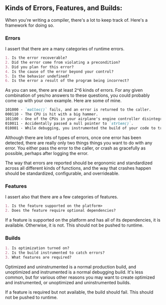 ## Kinds of Errors, Features, and Builds:

When you're writing a compiler, there's a lot to keep track of. Here's a framework for doing so.

### Errors

I assert that there are a many categories of runtime errors.
```md
1. Is the error recoverable?
2. Did the error come from violating a precondition?
3. Did you plan for this error?
4. Is the cause of the error beyond your control?
5. Is the behavior undefined?
6. Is the error a result of the program being incorrect?
```

As you can see, there are at least 2^6 kinds of errors. For any given combination of yes/no answers to
these questions, you could probably come up with your own example. Here are some of mine.

```md
101000 - `malloc()` fails, and an error is returned to the caller.
000110 - The CPU is hit with a big hammer.
101100 - One of the CPUs in your airplane's engine controller disintegrates.
010011 - Accidentally passed a null pointer to `strlen()`.
010001 - While debugging, you instrumented the build of your code to trap on integer overflow.
```

Although there are lots of types of errors, once one error has been detected, there are really only two things
things you want to do with any error. You either pass the error to the caller, or crash as gracefully
as possible, perhaps after logging the error.

The way that errors are reported should be ergonomic and standardized across all different kinds of functions,
and the way that crashes happen should be standardized, configurable, and overrideable.


### Features

I assert also that there are a few categories of features.
```md
1. Is the feature supported on the platform>
2. Does the feature require optional dependencies?
```

If a feature is supported on the platform and has all of its dependencies, it is available. Otherwise, it is not.
This should not be pushed to runtime.


### Builds

```md
1. Is optimization turned on?
2. Is the build instrumented to catch errors?
3. What features are required?
```

Optimized and uninstrumented is a normal production build, and unoptimized and instrumented is a normal debugging
build. It's less common, but for various other reasons you may want to create optimized and instrumented, or
unoptimized and uninstrumented builds.

If a feature is required but not available, the build should fail. This should not be pushed to runtime.

<br>

